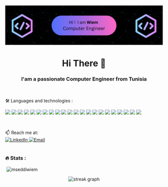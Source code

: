 ![logo](https://github.com/mseddiwiem/MseddiWiem/blob/8cc316d8b8a6c4d503bd7e5a4ded9d6362493b53/logo.png)
<h1 align="center">Hi There 👋</h1>
<h3 align="center">I'am a passionate Computer Engineer from Tunisia</h3>

<br> <br>
🛠 Languages and technologies : 

<code><a href="https:///" target="_blank"><img height="50" src="https://www.vectorlogo.zone/logos/linux/linux-ar21.svg"></a></code>
<code><a href="https://www.python.org/" target="_blank"><img height="50" src="https://www.vectorlogo.zone/logos/python/python-ar21.svg"></a></code>
<code><a href="https://www.docker.com/" target="_blank"><img height="50" src="https://www.vectorlogo.zone/logos/docker/docker-ar21.svg"></a></code>
<code><a href="https://kubernetes.io/" target="_blank"><img height="50" src="https://www.vectorlogo.zone/logos/kubernetes/kubernetes-ar21.svg"></a></code>
<code><a  target="_blank"><img height="50" src="https://www.vectorlogo.zone/logos/gitlab/gitlab-ar21.svg"></a></code>
<code><a  target="_blank"><img height="50" src="https://www.vectorlogo.zone/logos/git-scm/git-scm-ar21.svg"></a></code>
<code><a target="_blank"><img height="50" src="https://www.vectorlogo.zone/logos/java/java-ar21.svg"></a></code>
<code><a  target="_blank"><img height="50" src="https://www.vectorlogo.zone/logos/hibernate/hibernate-ar21.svg"></a></code>
<code><a  target="_blank"><img height="50" src="https://www.vectorlogo.zone/logos/springio/springio-ar21.svg"></a></code>
<code><a target="_blank"><img height="50" src="https://www.vectorlogo.zone/logos/angular/angular-ar21.svg"></a></code>
<code><a  target="_blank"><img height="50" src="https://www.vectorlogo.zone/logos/getbootstrap/getbootstrap-ar21.svg"></a></code>
<code><a  target="_blank"><img height="50" src="https://www.vectorlogo.zone/logos/nodejs/nodejs-horizontal.svg"></a></code>
<code><a  target="_blank"><img height="50" src="https://www.vectorlogo.zone/logos/javascript/javascript-ar21.svg"></a></code>
<code><a  target="_blank"><img height="50" src="https://www.vectorlogo.zone/logos/w3_html5/w3_html5-ar21.svg"></a></code>
<code><a  target="_blank"><img height="50" src="https://www.vectorlogo.zone/logos/w3_css/w3_css-ar21.svg"></a></code>
<code><a target="_blank"><img height="50" src="https://www.vectorlogo.zone/logos/dotnet/dotnet-ar21.svg"></a></code>
<code><a  target="_blank"><img height="50" src="https://www.vectorlogo.zone/logos/mysql/mysql-ar21.svg"></a></code>
<code><a  target="_blank"><img height="50" src="https://www.vectorlogo.zone/logos/mongodb/mongodb-ar21.svg"></a></code>
<code><a  target="_blank"><img height="50" src="https://www.vectorlogo.zone/logos/postgresql/postgresql-ar21.svg"></a></code>
<code><a  target="_blank"><img height="50" src="https://www.vectorlogo.zone/logos/jenkins/jenkins-ar21.svg"></a></code>
<code><a  target="_blank"><img height="50" src="https://www.vectorlogo.zone/logos/grafana/grafana-ar21.svg"></a></code>
<code><a  target="_blank"><img height="50" src="https://www.vectorlogo.zone/logos/figma/figma-ar21.svg"></a></code>

<br>

📫 Reach me at: 
<br>
<a href="https://www.linkedin.com/in/wiem-mseddi/" target="_blank">
  <img src="https://raw.githubusercontent.com/maurodesouza/profile-readme-generator/master/src/assets/icons/social/linkedin/default.svg" width="52" height="40" alt="LinkedIn">
</a>
<a href="mailto:wiem.mseddi@enis.tn" target="_blank">
  <img src="https://raw.githubusercontent.com/maurodesouza/profile-readme-generator/master/src/assets/icons/social/gmail/default.svg" width="52" height="40" alt="Email">
</a>
<br><br>
<h3 align="left">🔥   Stats :</h3>
<p>&nbsp;<img align="center" src="https://github-readme-stats.vercel.app/api?username=mseddiwiem&show_icons=true&locale=en" alt="mseddiwiem" /></p>

<div align="center">
  <img src="https://streak-stats.demolab.com?user=mseddiwiem&locale=en&mode=daily&theme=default&hide_border=false&border_radius=5&order=3" height="220" alt="streak graph"  />
</div>
